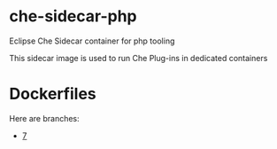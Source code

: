 # che-sidecar-php
Eclipse Che Sidecar container for php tooling

This sidecar image is used to run Che Plug-ins in dedicated containers

# Dockerfiles

Here are branches:
 - [7](https://github.com/che-dockerfiles/che-sidecar-php/tree/7)
